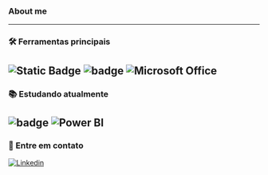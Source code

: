 ### About me

---
### 🛠 Ferramentas principais

![Static Badge](https://img.shields.io/badge/SQlite-%23003B57?style=for-the-badge&logo=SQlite)  ![badge](https://img.shields.io/badge/Python-FFD43B?style=for-the-badge&logo=python&logoColor=blue) ![Microsoft Office](https://img.shields.io/badge/Microsoft_Office-D83B01?style=for-the-badge&logo=microsoft-office&logoColor=white)
---

### 📚 Estudando atualmente

![badge](https://img.shields.io/badge/Python-FFD43B?style=for-the-badge&logo=python&logoColor=blue) ![Power BI](https://img.shields.io/badge/Power_BI-F2C811?style=for-the-badge&logo=power-bi&logoColor=black)
---

### 💬 Entre em contato 

[![Linkedin](https://img.shields.io/badge/Linkedin-2986cc?style=for-the-badge&logo=linkedin&logoColor=white&cacheSeconds=https%3A%2F%2Flinkedin.com%2Fin%2Fbruno-paes-dev%2F
)](https://linkedin.com/in/bruno-paes-dev/)
